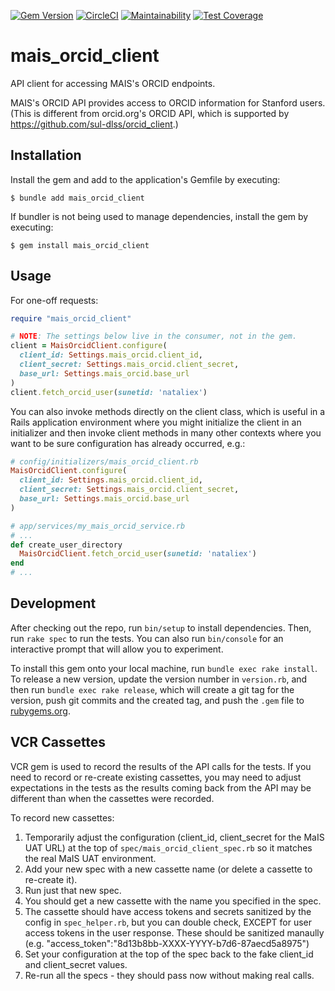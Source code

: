[![Gem Version](https://badge.fury.io/rb/mais_orcid_client.svg)](https://badge.fury.io/rb/mais_orcid_client)
[![CircleCI](https://circleci.com/gh/sul-dlss/mais_orcid_client.svg?style=svg)](https://circleci.com/gh/sul-dlss/mais_orcid_client)
[![Maintainability](https://api.codeclimate.com/v1/badges/25b4a4111f831121dda5/maintainability)](https://codeclimate.com/github/sul-dlss/mais_orcid_client/maintainability)
[![Test Coverage](https://api.codeclimate.com/v1/badges/25b4a4111f831121dda5/test_coverage)](https://codeclimate.com/github/sul-dlss/mais_orcid_client/test_coverage)

# mais_orcid_client
API client for accessing MAIS's ORCID endpoints.

MAIS's ORCID API provides access to ORCID information for Stanford users. (This is different from orcid.org's ORCID API, which is supported by https://github.com/sul-dlss/orcid_client.)

## Installation

Install the gem and add to the application's Gemfile by executing:

    $ bundle add mais_orcid_client

If bundler is not being used to manage dependencies, install the gem by executing:

    $ gem install mais_orcid_client

## Usage

For one-off requests:

```ruby
require "mais_orcid_client"

# NOTE: The settings below live in the consumer, not in the gem.
client = MaisOrcidClient.configure(
  client_id: Settings.mais_orcid.client_id,
  client_secret: Settings.mais_orcid.client_secret,
  base_url: Settings.mais_orcid.base_url
)
client.fetch_orcid_user(sunetid: 'nataliex')
```

You can also invoke methods directly on the client class, which is useful in a
Rails application environment where you might initialize the client in an
initializer and then invoke client methods in many other contexts where you want
to be sure configuration has already occurred, e.g.:

```ruby
# config/initializers/mais_orcid_client.rb
MaisOrcidClient.configure(
  client_id: Settings.mais_orcid.client_id,
  client_secret: Settings.mais_orcid.client_secret,
  base_url: Settings.mais_orcid.base_url
)

# app/services/my_mais_orcid_service.rb
# ...
def create_user_directory
  MaisOrcidClient.fetch_orcid_user(sunetid: 'nataliex')
end
# ...
```

## Development

After checking out the repo, run `bin/setup` to install dependencies. Then, run `rake spec` to run the tests. You can also run `bin/console` for an interactive prompt that will allow you to experiment.

To install this gem onto your local machine, run `bundle exec rake install`. To release a new version, update the version number in `version.rb`, and then run `bundle exec rake release`, which will create a git tag for the version, push git commits and the created tag, and push the `.gem` file to [rubygems.org](https://rubygems.org).

## VCR Cassettes

VCR gem is used to record the results of the API calls for the tests.  If you need to
record or re-create existing cassettes, you may need to adjust expectations in the tests
as the results coming back from the API may be different than when the cassettes were
recorded.

To record new cassettes:
1. Temporarily adjust the configuration (client_id, client_secret for the MaIS UAT URL) at the top of `spec/mais_orcid_client_spec.rb` so it matches the real MaIS UAT environment.
2. Add your new spec with a new cassette name (or delete a cassette to re-create it).
3. Run just that new spec.
4. You should get a new cassette with the name you specified in the spec.
5. The cassette should have access tokens and secrets sanitized by the config in `spec_helper.rb`, but you can double check, EXCEPT for user access tokens in the user response.  These should be sanitized manaully (e.g. "access_token":"8d13b8bb-XXXX-YYYY-b7d6-87aecd5a8975")
6. Set your configuration at the top of the spec back to the fake client_id and client_secret values.
7. Re-run all the specs - they should pass now without making real calls.
